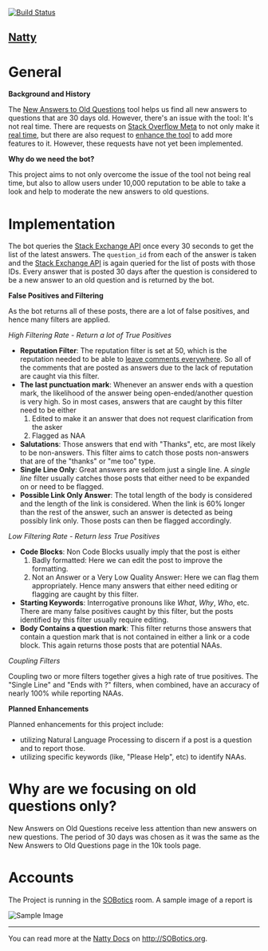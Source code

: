 
[![Build Status](https://travis-ci.org/SOBotics/Natty.svg?branch=master)](https://travis-ci.org/SOBotics/Natty)

[Natty](http://stackapps.com/questions/7049/natty-bringing-10k-moderation-to-all) 
---

# General

**Background and History**

The [New Answers to Old Questions](http://stackoverflow.com/tools/new-answers-old-questions) tool helps us find all new answers to questions that are 30 days old. However, there's an issue with the tool: It's not real time. There are requests on [Stack Overflow Meta](http://meta.stackoverflow.com) to not only make it [real time](http://meta.stackoverflow.com/questions/312246/make-the-new-answers-to-old-questions-real-time), but there are also request to [enhance the tool](http://meta.stackoverflow.com/questions/319952/enhance-the-new-answers-to-old-questions-moderator-tool) to add more features to it. However, these requests have not yet been implemented. 

**Why do we need the bot?**

This project aims to not only overcome the issue of the tool not being real time, but also to allow users under 10,000 reputation to be able to take a look and help to moderate the new answers to old questions.

# Implementation

The bot queries the [Stack Exchange API](https://api.stackexchange.com/docs/answers) once every 30 seconds to get the list of the latest answers. The `question_id` from each of the answer is taken and the [Stack Exchange API](https://api.stackexchange.com/docs/questions-by-ids) is again queried for the list of posts with those IDs. Every answer that is posted 30 days after the question is considered to be a new answer to an old question and is returned by the bot. 

**False Positives and Filtering** 

As the bot returns all of these posts, there are a lot of false positives, and hence many filters are applied.

*High Filtering Rate - Return a lot of True Positives* 

 - **Reputation Filter**: The reputation filter is set at 50, which is the reputation needed to be able to [leave comments everywhere](https://stackoverflow.com/help/privileges/comment). So all of the comments that are posted as answers due to the lack of reputation are caught via this filter.
 - **The last punctuation mark**: Whenever an answer ends with a question mark, the likelihood of the answer being open-ended/another question is very high. So in most cases, answers that are caught by this filter need to be either
    1. Edited to make it an answer that does not request clarification from the asker
    2. Flagged as NAA
 - **Salutations**: Those answers that end with "Thanks", etc, are most likely to be non-answers. This filter aims to catch those posts non-answers that are of the "thanks" or "me too" type.
 - **Single Line Only**: Great answers are seldom just a single line. A *single line* filter usually catches those posts that either need to be expanded on or need to be flagged.
 - **Possible Link Only Answer**: The total length of the body is considered and the length of the link is considered. When the link is 60% longer than the rest of the answer, such an answer is detected as being possibly link only. Those posts can then be flagged accordingly.

*Low Filtering Rate - Return less True Positives*

 - **Code Blocks**: Non Code Blocks usually imply that the post is either
    1. Badly formatted: Here we can edit the post to improve the formatting.
    2. Not an Answer or a Very Low Quality Answer: Here we can flag them appropriately.
    Hence many answers that either need editing or flagging are caught by this filter. 
 - **Starting Keywords**: Interrogative pronouns like *What*, *Why*, *Who*, etc. There are many false positives caught by this filter, but the posts identified by this filter usually require editing. 
 - **Body Contains a question mark**: This filter returns those answers that contain a question mark that is not contained in  either a link or a code block. This again returns those posts that are potential NAAs.

*Coupling Filters*

Coupling two or more filters together gives a high rate of true positives. The "Single Line" and "Ends with ?" filters, when combined, have an accuracy of nearly 100% while reporting NAAs. 

**Planned Enhancements**

Planned enhancements for this project include: 
  - utilizing Natural Language Processing to discern if a post is a question and to report those. 
  - utilizing specific keywords (like, "Please Help", etc) to identify NAAs.

# Why are we focusing on old questions only?
   
  New Answers on Old Questions receive less attention than new answers on new questions. The period of 30 days was chosen as it was the same as the New Answers to Old Questions page in the 10k tools page. 

# Accounts 

  The Project is running in the [SOBotics](http://chat.stackoverflow.com/rooms/111347/sobotics) room. A sample image of a report is 
  
  ![Sample Image](http://i.stack.imgur.com/gyfzD.png)


 -----------------------
 
 You can read more at the [Natty Docs](http://natty.sobotics.org) on http://SOBotics.org.

